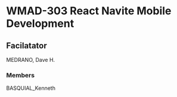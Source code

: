 # WMAD-303 React Navite Mobile Development

## Facilatator 
MEDRANO, Dave H.

### Members
BASQUIAL_Kenneth